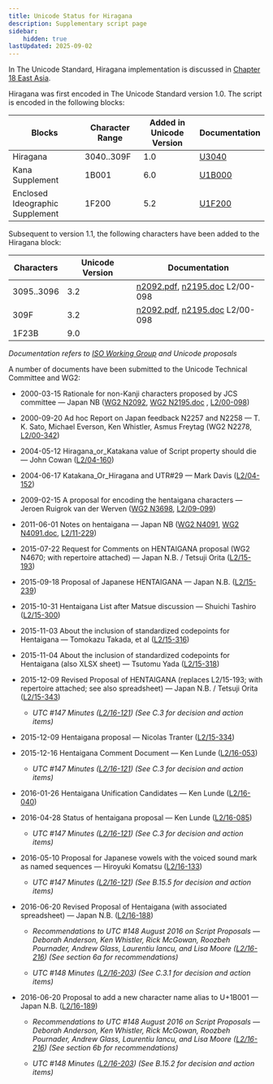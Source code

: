 ```yaml
---
title: Unicode Status for Hiragana
description: Supplementary script page
sidebar:
    hidden: true
lastUpdated: 2025-09-02
---
```


In The Unicode Standard, Hiragana implementation is discussed in [Chapter 18 East Asia](http://www.unicode.org/versions/latest/ch18.pdf).

[comment]: # (end of intro)

[comment]: # (start of blocks)

Hiragana was first encoded in The Unicode Standard version 1.0. The script is encoded in the following blocks:

| Blocks | Character Range | Added in Unicode Version | Documentation |
| ------ | --------------- | ------------------------ | ------------- |
| Hiragana  |  3040..309F  |  1.0  |  [U3040](http://www.unicode.org/charts/PDF/U3040.pdf)  |
| Kana Supplement  |  1B001  |  6.0  |  [U1B000](http://www.unicode.org/charts/PDF/U1B000.pdf) |
| Enclosed Ideographic Supplement |  1F200  |  5.2  |  [U1F200](http://www.unicode.org/charts/PDF/U1F200.pdf) |

[comment]: # (end of blocks)

[comment]: # (start of chars)

Subsequent to version 1.1, the following characters have been added to the Hiragana block:

| Characters | Unicode Version | Documentation |
| ---------- | --------------- | ------------- |
| 3095..3096  |  3.2  |  [n2092.pdf](https://www.unicode.org/wg2/docs/n2092.pdf), [n2195.doc](https://www.unicode.org/wg2/docs/n2195.doc) L2/00-098  |
| 309F  |  3.2  |  [n2092.pdf](https://www.unicode.org/wg2/docs/n2092.pdf), [n2195.doc](https://www.unicode.org/wg2/docs/n2195.doc) L2/00-098  |
| 1F23B  |  9.0  |  |

_Documentation refers to [ISO Working Group](https://www.unicode.org/wg2/) and Unicode proposals_

[comment]: # (end of chars)

[comment]: # (start of rest)

A number of documents have been submitted to the Unicode Technical Committee and WG2:

- 2000-03-15 Rationale for non-Kanji characters proposed by JCS committee — Japan NB ([WG2 N2092](https://www.unicode.org/wg2/docs/n2092.pdf), [WG2 N2195.doc](https://www.unicode.org/wg2/docs/n2195.doc)    , [L2/00-098](http://www.unicode.org/cgi-bin/GetMatchingDocs.pl?L2/00-098))

- 2000-09-20 Ad hoc Report on Japan feedback N2257 and N2258 — T. K. Sato, Michael Everson, Ken Whistler, Asmus Freytag (WG2 N2278, [L2/00-342](http://www.unicode.org/cgi-bin/GetMatchingDocs.pl?L2/00-342))

- 2004-05-12 Hiragana_or_Katakana value of Script property should die — John Cowan ([L2/04-160](http://www.unicode.org/cgi-bin/GetMatchingDocs.pl?L2/04-160))

- 2004-06-17 Katakana_Or_Hiragana and UTR#29 — Mark Davis ([L2/04-152](http://www.unicode.org/cgi-bin/GetMatchingDocs.pl?L2/04-152))

- 2009-02-15 A proposal for encoding the hentaigana characters — Jeroen Ruigrok van der Werven ([WG2 N3698](https://www.unicode.org/wg2/docs/n3698.pdf), [L2/09-099](http://www.unicode.org/cgi-bin/GetMatchingDocs.pl?L2/09-099))

- 2011-06-01 Notes on hentaigana — Japan NB ([WG2 N4091](https://www.unicode.org/wg2/docs/n4091.pdf), [WG2 N4091.doc](https://www.unicode.org/wg2/docs/n4091.doc), [L2/11-229](http://www.unicode.org/cgi-bin/GetMatchingDocs.pl?L2/11-229))

- 2015-07-22 Request for Comments on HENTAIGANA proposal (WG2 N4670; with repertoire attached) — Japan N.B. / Tetsuji Orita ([L2/15-193](http://www.unicode.org/cgi-bin/GetMatchingDocs.pl?L2/15-193))

- 2015-09-18 Proposal of Japanese HENTAIGANA — Japan N.B. ([L2/15-239](http://www.unicode.org/cgi-bin/GetMatchingDocs.pl?L2/15-239))

- 2015-10-31 Hentaigana List after Matsue discussion — Shuichi Tashiro ([L2/15-300](http://www.unicode.org/cgi-bin/GetMatchingDocs.pl?L2/15-300))

- 2015-11-03 About the inclusion of standardized codepoints for Hentaigana — Tomokazu Takada, et al ([L2/15-316](http://www.unicode.org/cgi-bin/GetMatchingDocs.pl?L2/15-316))

- 2015-11-04 About the inclusion of standardized codepoints for Hentaigana (also XLSX sheet) — Tsutomu Yada ([L2/15-318](http://www.unicode.org/cgi-bin/GetMatchingDocs.pl?L2/15-318))

- 2015-12-09 Revised Proposal of HENTAIGANA (replaces L2/15-193; with repertoire attached; see also spreadsheet) — Japan N.B. / Tetsuji Orita ([L2/15-343](http://www.unicode.org/cgi-bin/GetMatchingDocs.pl?L2/15-343))

  - _UTC #147 Minutes ([L2/16-121](http://www.unicode.org/cgi-bin/GetMatchingDocs.pl?L2/16-121)) (See C.3 for decision and action items)_

- 2015-12-09 Hentaigana proposal — Nicolas Tranter ([L2/15-334](http://www.unicode.org/cgi-bin/GetMatchingDocs.pl?L2/15-334))

- 2015-12-16 Hentaigana Comment Document — Ken Lunde ([L2/16-053](http://www.unicode.org/cgi-bin/GetMatchingDocs.pl?L2/16-053))

  - _UTC #147 Minutes ([L2/16-121](http://www.unicode.org/cgi-bin/GetMatchingDocs.pl?L2/16-121)) (See C.3 for decision and action items)_

- 2016-01-26 Hentaigana Unification Candidates — Ken Lunde ([L2/16-040](http://www.unicode.org/cgi-bin/GetMatchingDocs.pl?L2/16-040))

- 2016-04-28 Status of hentaigana proposal — Ken Lunde ([L2/16-085](http://www.unicode.org/cgi-bin/GetMatchingDocs.pl?L2/16-085))

  - _UTC #147 Minutes ([L2/16-121](http://www.unicode.org/cgi-bin/GetMatchingDocs.pl?L2/16-121)) (See C.3 for decision and action items)_

- 2016-05-10 Proposal for Japanese vowels with the voiced sound mark as named sequences — Hiroyuki Komatsu ([L2/16-133](http://www.unicode.org/cgi-bin/GetMatchingDocs.pl?L2/16-133))

  - _UTC #147 Minutes ([L2/16-121](http://www.unicode.org/cgi-bin/GetMatchingDocs.pl?L2/16-121)) (See B.15.5 for decision and action items)_

- 2016-06-20 Revised Proposal of Hentaigana (with associated spreadsheet) — Japan N.B. ([L2/16-188](http://www.unicode.org/cgi-bin/GetMatchingDocs.pl?L2/16-188))

  - _Recommendations to UTC #148 August 2016 on Script Proposals — Deborah Anderson, Ken Whistler, Rick McGowan, Roozbeh Pournader, Andrew Glass, Laurentiu Iancu, and Lisa Moore ([L2/16-216](http://www.unicode.org/cgi-bin/GetMatchingDocs.pl?L2/16-216)) (See section 6a for recommendations)_

  - _UTC #148 Minutes ([L2/16-203](http://www.unicode.org/cgi-bin/GetMatchingDocs.pl?L2/16-203)) (See C.3.1 for decision and action items)_

- 2016-06-20 Proposal to add a new character name alias to U+1B001 — Japan N.B. ([L2/16-189](http://www.unicode.org/cgi-bin/GetMatchingDocs.pl?L2/16-189))

  - _Recommendations to UTC #148 August 2016 on Script Proposals — Deborah Anderson, Ken Whistler, Rick McGowan, Roozbeh Pournader, Andrew Glass, Laurentiu Iancu, and Lisa Moore ([L2/16-216](http://www.unicode.org/cgi-bin/GetMatchingDocs.pl?L2/16-216)) (See section 6b for recommendations)_

  - _UTC #148 Minutes ([L2/16-203](http://www.unicode.org/cgi-bin/GetMatchingDocs.pl?L2/16-203)) (See B.15.2 for decision and action items)_
